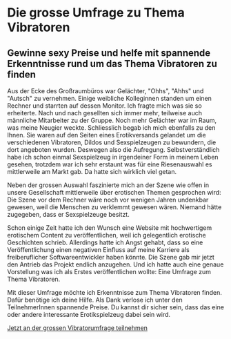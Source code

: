 # Die grosse Umfrage zu Thema Vibratoren

## Gewinne sexy Preise und helfe mit spannende Erkenntnisse rund um das Thema Vibratoren zu finden

Aus der Ecke des Großraumbüros war Gelächter, "Ohhs", "Ahhs" und "Autsch" zu vernehmen. Einige weibliche Kolleginnen standen um einen Rechner und starrten auf dessen Monitor. Ich fragte mich was sie so erheiterte. Nach und nach gesellten sich immer mehr, teilweise auch männliche Mitarbeiter zu der Gruppe. Noch mehr Gelächter war im Raum, was meine Neugier weckte. Schliesslich begab ich mich ebenfalls zu den Ihnen. Sie waren auf den Seiten eines Erotikversands gelandet um die verschiedenen Vibratoren, Dildos und Sexspielzeugen zu bewundern, die dort angeboten wurden. Deswegen also die Aufregung. Selbstverständlich habe ich schon einmal Sexspielzeug in irgendeiner Form in meinem Leben gesehen, trotzdem war ich sehr erstaunt was für eine Riesenauswahl es mittlerweile am Markt gab. Da hatte sich wirklich viel getan.

Neben der grossen Auswahl faszinierte mich an der Szene wie offen in unsere Gesellschaft mittlerweile  über erotischen Themen gesprochen wird: Die Szene vor dem Rechner wäre noch vor wenigen Jahren undenkbar gewesen, weil die Menschen zu verklemmt gewesen wären. Niemand hätte zugegeben, dass er Sexspielzeuge besitzt.

Schon einige Zeit hatte ich den Wunsch eine Website mit hochwertigem erotischem Content zu veröffentlichen, weil ich gelegentlich erotische Geschichten schrieb. Allerdings hatte ich Angst gehabt, dass so eine Veröffentlichung einen negativen Einfluss auf meine Karriere als freiberuflicher Softwareentwickler haben könnte. Die Szene gab mir jetzt den Antrieb das Projekt endlich anzugehen. Und ich hatte auch eine genaue Vorstellung was ich als Erstes veröffentlichen wollte: Eine Umfrage zum Thema Vibratoren.

Mit dieser Umfrage möchte ich Erkenntnisse zum Thema Vibratoren finden. Dafür benötige ich deine Hilfe. Als Dank verlose ich unter den TeilnehmerInnen spannende Preise. Du kannst dir sicher sein, dass das eine oder andere interessante Erotikspielzeug dabei sein wird.

[Jetzt an der grossen Vibratorumfrage teilnehmen](https://polls.lusthaft.com/vibrator_umfrage)
